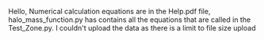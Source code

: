 Hello, Numerical calculation equations are in the Help.pdf file, halo_mass_function.py has contains all the equations that are called in the Test_Zone.py. I couldn't upload the data as there is a limit to file size upload
